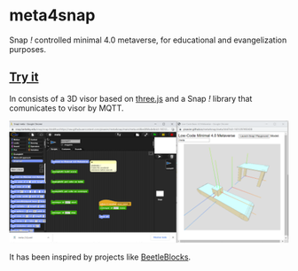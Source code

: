 # meta4snap

Snap *!* controlled minimal 4.0 metaverse, for educational and evangelization purposes.

## [Try it](https://pixavier.github.io/meta4snap)

In consists of a 3D visor based on [three.js](https://threejs.org) and a Snap *!* library that comunicates to visor by MQTT.

![View](img/example01.png)

It has been inspired by projects like [BeetleBlocks](http://beetleblocks.com).
